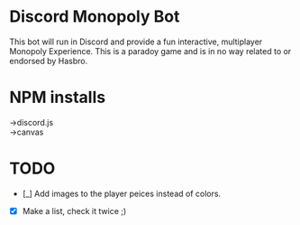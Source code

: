 Discord Monopoly Bot
====================
This bot will run in Discord and provide a fun
interactive, multiplayer Monopoly Experience.
This is a paradoy game and is in no way related 
to or endorsed by Hasbro.

NPM installs
===================
->discord.js<br>
->canvas

TODO
===================
- [_] Add images to the player peices instead of colors.
- [x] Make a list, check it twice ;)